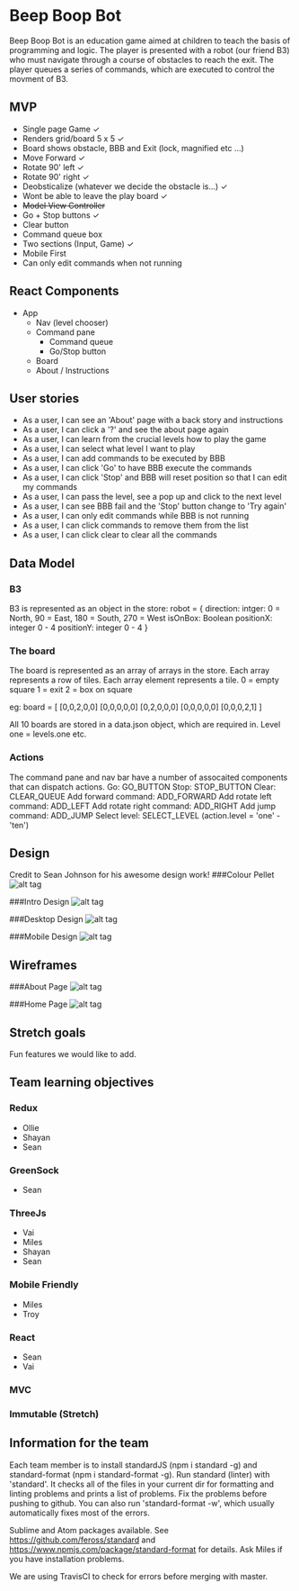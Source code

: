 # Beep Boop Bot

Beep Boop Bot is an education game aimed at children to teach the basis of programming and logic. The player is presented with a robot (our friend B3) who must navigate through a course of obstacles to reach the exit. The player queues a series of commands, which are executed to control the movment of B3.

## MVP

* Single page Game ✓
* Renders grid/board 5 x 5 ✓
* Board shows obstacle, BBB and Exit (lock, magnified etc ...)
* Move Forward ✓
* Rotate 90' left ✓
* Rotate 90' right ✓
* Deobsticalize (whatever we decide the obstacle is...) ✓
* Wont be able to leave the play board ✓
* ~~Model View Controller~~
* Go + Stop buttons ✓
* Clear button 
* Command queue box
* Two sections (Input, Game) ✓
* Mobile First
* Can only edit commands when not running

## React Components

* App
	* Nav (level chooser)
	* Command pane
		* Command queue
		* Go/Stop button
	* Board
	* About / Instructions

## User stories

* As a user, I can see an 'About' page with a back story and instructions
* As a user, I can click a '?' and see the about page again
* As a user, I can learn from the crucial levels how to play the game
* As a user, I can select what level I want to play
* As a user, I can add commands to be executed by BBB
* As a user, I can click 'Go' to have BBB execute the commands
* As a user, I can click 'Stop' and BBB will reset position so that I can edit my commands
* As a user, I can pass the level, see a pop up and click to the next level
* As a user, I can see BBB fail and the 'Stop' button change to 'Try again'
* As a user, I can only edit commands while BBB is not running
* As a user, I can click commands to remove them from the list
* As a user, I can click clear to clear all the commands

## Data Model

### B3
B3 is represented as an object in the store:
robot = {
	direction: intger: 0 = North, 90 = East, 180 = South, 270 = West
	isOnBox: Boolean
	positionX: integer 0 - 4
	positionY: integer 0 - 4
}

### The board
The board is represented as an array of arrays in the store. Each array represents a row of tiles. Each array element represents a tile.
0 = empty square
1 = exit
2 = box on square

eg: board = [
	[0,0,2,0,0]
	[0,0,0,0,0]
	[0,2,0,0,0]
	[0,0,0,0,0]
	[0,0,0,2,1]
]

All 10 boards are stored in a data.json object, which are required in. Level one = levels.one etc.

### Actions
The command pane and nav bar have a number of assocaited components that can dispatch actions.
Go: GO_BUTTON
Stop: STOP_BUTTON
Clear: CLEAR_QUEUE
Add forward command: ADD_FORWARD
Add rotate left command: ADD_LEFT
Add rotate right command: ADD_RIGHT
Add jump command: ADD_JUMP
Select level: SELECT_LEVEL (action.level = 'one' - 'ten')

## Design
Credit to Sean Johnson for his awesome design work!
###Colour Pellet 
![alt tag](https://s32.postimg.org/5aq42p8hx/colours.png "Colour Pellet")

###Intro Design 
![alt tag](https://s32.postimg.org/7hqkqxyed/Layout_B3_Intro.png "Intro Design")

###Desktop Design
![alt tag](https://s31.postimg.org/dqi2d0l7f/Layout_B3.png "Desktop Design")

###Mobile Design 
![alt tag](https://s32.postimg.org/4dzj6o89h/Layout_B3_Mobile.png "Mobile Design")

## Wireframes

###About Page
![alt tag](https://s31.postimg.org/crq66ae1n/About_Page.png "About Page")

###Home Page
![alt tag](https://s31.postimg.org/dh3g2brdn/Home_Wireframe.png "Home Page")

## Stretch goals
Fun features we would like to add.

## Team learning objectives

### Redux

* Ollie
* Shayan
* Sean

### GreenSock

* Sean

### ThreeJs

* Vai
* Miles
* Shayan
* Sean

### Mobile Friendly

* Miles
* Troy

### React

* Sean
* Vai

### MVC

### Immutable (Stretch)

## Information for the team

Each team member is to install standardJS (npm i standard -g) and standard-format (npm i standard-format -g).
Run standard (linter) with 'standard'. It checks all of the files in your current dir for formatting and linting problems and prints a list of problems. Fix the problems before pushing to github. You can also run 'standard-format -w', which usually automatically fixes most of the errors.

Sublime and Atom packages available. See https://github.com/feross/standard and https://www.npmjs.com/package/standard-format for details. Ask Miles if you have installation problems.

We are using TravisCI to check for errors before merging with master.
